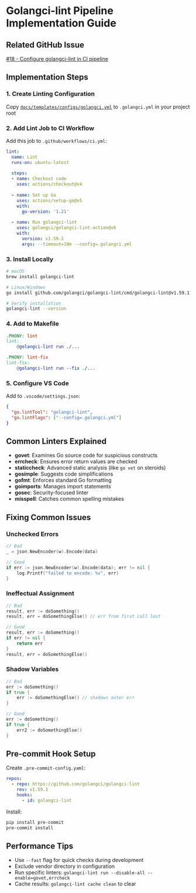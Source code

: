 # Golangci-lint Pipeline Implementation Guide

## Related GitHub Issue
[#18 - Configure golangci-lint in CI pipeline](https://github.com/ncolesummers/idaho-data/issues/18)

## Implementation Steps

### 1. Create Linting Configuration
Copy [`docs/templates/configs/golangci.yml`](../templates/configs/golangci.yml) to `.golangci.yml` in your project root

### 2. Add Lint Job to CI Workflow

Add this job to `.github/workflows/ci.yml`:

```yaml
lint:
  name: Lint
  runs-on: ubuntu-latest
  
  steps:
  - name: Checkout code
    uses: actions/checkout@v4
    
  - name: Set up Go
    uses: actions/setup-go@v5
    with:
      go-version: '1.21'
      
  - name: Run golangci-lint
    uses: golangci/golangci-lint-action@v6
    with:
      version: v1.59.1
      args: --timeout=10m --config=.golangci.yml
```

### 3. Install Locally

```bash
# macOS
brew install golangci-lint

# Linux/Windows
go install github.com/golangci/golangci-lint/cmd/golangci-lint@v1.59.1

# Verify installation
golangci-lint --version
```

### 4. Add to Makefile

```makefile
.PHONY: lint
lint:
	@golangci-lint run ./...

.PHONY: lint-fix
lint-fix:
	@golangci-lint run --fix ./...
```

### 5. Configure VS Code

Add to `.vscode/settings.json`:
```json
{
  "go.lintTool": "golangci-lint",
  "go.lintFlags": ["--config=.golangci.yml"]
}
```

## Common Linters Explained

- **govet**: Examines Go source code for suspicious constructs
- **errcheck**: Ensures error return values are checked
- **staticcheck**: Advanced static analysis (like `go vet` on steroids)
- **gosimple**: Suggests code simplifications
- **gofmt**: Enforces standard Go formatting
- **goimports**: Manages import statements
- **gosec**: Security-focused linter
- **misspell**: Catches common spelling mistakes

## Fixing Common Issues

### Unchecked Errors
```go
// Bad
_ = json.NewEncoder(w).Encode(data)

// Good
if err := json.NewEncoder(w).Encode(data); err != nil {
    log.Printf("failed to encode: %v", err)
}
```

### Ineffectual Assignment
```go
// Bad
result, err := doSomething()
result, err = doSomethingElse() // err from first call lost

// Good
result, err := doSomething()
if err != nil {
    return err
}
result, err = doSomethingElse()
```

### Shadow Variables
```go
// Bad
err := doSomething()
if true {
    err := doSomethingElse() // shadows outer err
}

// Good
err := doSomething()
if true {
    err2 := doSomethingElse()
}
```

## Pre-commit Hook Setup

Create `.pre-commit-config.yaml`:
```yaml
repos:
  - repo: https://github.com/golangci/golangci-lint
    rev: v1.59.1
    hooks:
      - id: golangci-lint
```

Install:
```bash
pip install pre-commit
pre-commit install
```

## Performance Tips

- Use `--fast` flag for quick checks during development
- Exclude vendor directory in configuration
- Run specific linters: `golangci-lint run --disable-all --enable=govet,errcheck`
- Cache results: `golangci-lint cache clean` to clear